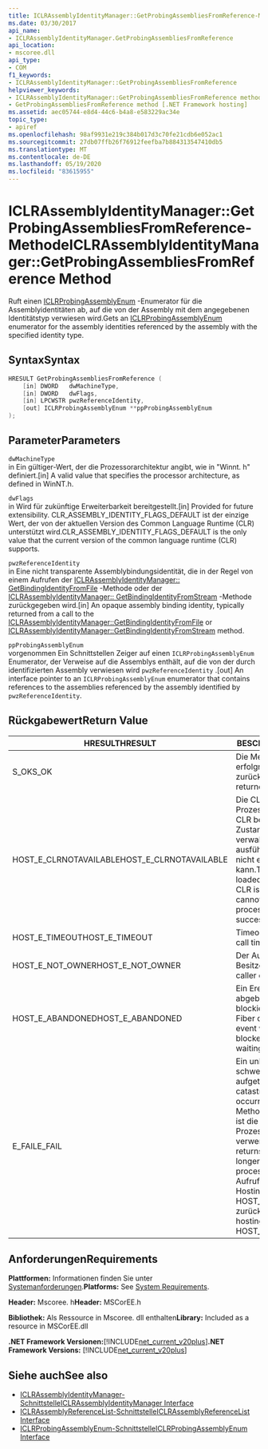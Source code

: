```yaml
---
title: ICLRAssemblyIdentityManager::GetProbingAssembliesFromReference-Methode
ms.date: 03/30/2017
api_name:
- ICLRAssemblyIdentityManager.GetProbingAssembliesFromReference
api_location:
- mscoree.dll
api_type:
- COM
f1_keywords:
- ICLRAssemblyIdentityManager::GetProbingAssembliesFromReference
helpviewer_keywords:
- ICLRAssemblyIdentityManager::GetProbingAssembliesFromReference method [.NET Framework hosting]
- GetProbingAssembliesFromReference method [.NET Framework hosting]
ms.assetid: aec05744-e8d4-44c6-b4a8-e583229ac34e
topic_type:
- apiref
ms.openlocfilehash: 98af9931e219c384b017d3c70fe21cdb6e052ac1
ms.sourcegitcommit: 27db07ffb26f76912feefba7b884313547410db5
ms.translationtype: MT
ms.contentlocale: de-DE
ms.lasthandoff: 05/19/2020
ms.locfileid: "83615955"
---
```

# <a name="iclrassemblyidentitymanagergetprobingassembliesfromreference-method"></a><span data-ttu-id="2aa6e-102">ICLRAssemblyIdentityManager::GetProbingAssembliesFromReference-Methode</span><span class="sxs-lookup"><span data-stu-id="2aa6e-102">ICLRAssemblyIdentityManager::GetProbingAssembliesFromReference Method</span></span>
<span data-ttu-id="2aa6e-103">Ruft einen [ICLRProbingAssemblyEnum](iclrprobingassemblyenum-interface.md) -Enumerator für die Assemblyidentitäten ab, auf die von der Assembly mit dem angegebenen Identitätstyp verwiesen wird.</span><span class="sxs-lookup"><span data-stu-id="2aa6e-103">Gets an [ICLRProbingAssemblyEnum](iclrprobingassemblyenum-interface.md) enumerator for the assembly identities referenced by the assembly with the specified identity type.</span></span>  
  
## <a name="syntax"></a><span data-ttu-id="2aa6e-104">Syntax</span><span class="sxs-lookup"><span data-stu-id="2aa6e-104">Syntax</span></span>  
  
```cpp  
HRESULT GetProbingAssembliesFromReference (  
    [in] DWORD   dwMachineType,  
    [in] DWORD   dwFlags,  
    [in] LPCWSTR pwzReferenceIdentity,  
    [out] ICLRProbingAssemblyEnum **ppProbingAssemblyEnum  
);  
```  
  
## <a name="parameters"></a><span data-ttu-id="2aa6e-105">Parameter</span><span class="sxs-lookup"><span data-stu-id="2aa6e-105">Parameters</span></span>  
 `dwMachineType`  
 <span data-ttu-id="2aa6e-106">in Ein gültiger-Wert, der die Prozessorarchitektur angibt, wie in "Winnt. h" definiert.</span><span class="sxs-lookup"><span data-stu-id="2aa6e-106">[in] A valid value that specifies the processor architecture, as defined in WinNT.h.</span></span>  
  
 `dwFlags`  
 <span data-ttu-id="2aa6e-107">in Wird für zukünftige Erweiterbarkeit bereitgestellt.</span><span class="sxs-lookup"><span data-stu-id="2aa6e-107">[in] Provided for future extensibility.</span></span> <span data-ttu-id="2aa6e-108">CLR_ASSEMBLY_IDENTITY_FLAGS_DEFAULT ist der einzige Wert, der von der aktuellen Version des Common Language Runtime (CLR) unterstützt wird.</span><span class="sxs-lookup"><span data-stu-id="2aa6e-108">CLR_ASSEMBLY_IDENTITY_FLAGS_DEFAULT is the only value that the current version of the common language runtime (CLR) supports.</span></span>  
  
 `pwzReferenceIdentity`  
 <span data-ttu-id="2aa6e-109">in Eine nicht transparente Assemblybindungsidentität, die in der Regel von einem Aufrufen der [ICLRAssemblyIdentityManager:: GetBindingIdentityFromFile](../../../../docs/framework/unmanaged-api/hosting/iclrassemblyidentitymanager-getbindingidentityfromfile-method.md) -Methode oder der [ICLRAssemblyIdentityManager:: GetBindingIdentityFromStream](iclrassemblyidentitymanager-getbindingidentityfromstream-method.md) -Methode zurückgegeben wird.</span><span class="sxs-lookup"><span data-stu-id="2aa6e-109">[in] An opaque assembly binding identity, typically returned from a call to the [ICLRAssemblyIdentityManager::GetBindingIdentityFromFile](../../../../docs/framework/unmanaged-api/hosting/iclrassemblyidentitymanager-getbindingidentityfromfile-method.md) or [ICLRAssemblyIdentityManager::GetBindingIdentityFromStream](iclrassemblyidentitymanager-getbindingidentityfromstream-method.md) method.</span></span>  
  
 `ppProbingAssemblyEnum`  
 <span data-ttu-id="2aa6e-110">vorgenommen Ein Schnittstellen Zeiger auf einen `ICLRProbingAssemblyEnum` Enumerator, der Verweise auf die Assemblys enthält, auf die von der durch identifizierten Assembly verwiesen wird `pwzReferenceIdentity` .</span><span class="sxs-lookup"><span data-stu-id="2aa6e-110">[out] An interface pointer to an `ICLRProbingAssemblyEnum` enumerator that contains references to the assemblies referenced by the assembly identified by `pwzReferenceIdentity`.</span></span>  
  
## <a name="return-value"></a><span data-ttu-id="2aa6e-111">Rückgabewert</span><span class="sxs-lookup"><span data-stu-id="2aa6e-111">Return Value</span></span>  
  
|<span data-ttu-id="2aa6e-112">HRESULT</span><span class="sxs-lookup"><span data-stu-id="2aa6e-112">HRESULT</span></span>|<span data-ttu-id="2aa6e-113">BESCHREIBUNG</span><span class="sxs-lookup"><span data-stu-id="2aa6e-113">Description</span></span>|  
|-------------|-----------------|  
|<span data-ttu-id="2aa6e-114">S_OK</span><span class="sxs-lookup"><span data-stu-id="2aa6e-114">S_OK</span></span>|<span data-ttu-id="2aa6e-115">Die Methode wurde erfolgreich zurückgegeben.</span><span class="sxs-lookup"><span data-stu-id="2aa6e-115">The method returned successfully.</span></span>|  
|<span data-ttu-id="2aa6e-116">HOST_E_CLRNOTAVAILABLE</span><span class="sxs-lookup"><span data-stu-id="2aa6e-116">HOST_E_CLRNOTAVAILABLE</span></span>|<span data-ttu-id="2aa6e-117">Die CLR wurde nicht in einen Prozess geladen, oder die CLR befindet sich in einem Zustand, in dem Sie verwalteten Code nicht ausführen oder den-Befehl nicht erfolgreich verarbeiten kann.</span><span class="sxs-lookup"><span data-stu-id="2aa6e-117">The CLR has not been loaded into a process, or the CLR is in a state in which it cannot run managed code or process the call successfully.</span></span>|  
|<span data-ttu-id="2aa6e-118">HOST_E_TIMEOUT</span><span class="sxs-lookup"><span data-stu-id="2aa6e-118">HOST_E_TIMEOUT</span></span>|<span data-ttu-id="2aa6e-119">Timeout des Aufrufes.</span><span class="sxs-lookup"><span data-stu-id="2aa6e-119">The call timed out.</span></span>|  
|<span data-ttu-id="2aa6e-120">HOST_E_NOT_OWNER</span><span class="sxs-lookup"><span data-stu-id="2aa6e-120">HOST_E_NOT_OWNER</span></span>|<span data-ttu-id="2aa6e-121">Der Aufrufer ist nicht Besitzer der Sperre.</span><span class="sxs-lookup"><span data-stu-id="2aa6e-121">The caller does not own the lock.</span></span>|  
|<span data-ttu-id="2aa6e-122">HOST_E_ABANDONED</span><span class="sxs-lookup"><span data-stu-id="2aa6e-122">HOST_E_ABANDONED</span></span>|<span data-ttu-id="2aa6e-123">Ein Ereignis wurde abgebrochen, während ein blockierter Thread oder eine Fiber darauf wartete.</span><span class="sxs-lookup"><span data-stu-id="2aa6e-123">An event was canceled while a blocked thread or fiber was waiting on it.</span></span>|  
|<span data-ttu-id="2aa6e-124">E_FAIL</span><span class="sxs-lookup"><span data-stu-id="2aa6e-124">E_FAIL</span></span>|<span data-ttu-id="2aa6e-125">Ein unbekannter schwerwiegender Fehler ist aufgetreten.</span><span class="sxs-lookup"><span data-stu-id="2aa6e-125">An unknown catastrophic failure occurred.</span></span> <span data-ttu-id="2aa6e-126">Wenn eine Methode E_FAIL zurückgibt, ist die CLR innerhalb des Prozesses nicht mehr verwendbar.</span><span class="sxs-lookup"><span data-stu-id="2aa6e-126">If a method returns E_FAIL, the CLR is no longer usable within the process.</span></span> <span data-ttu-id="2aa6e-127">Nachfolgende Aufrufe von Hostingmethoden geben HOST_E_CLRNOTAVAILABLE zurück.</span><span class="sxs-lookup"><span data-stu-id="2aa6e-127">Subsequent calls to hosting methods return HOST_E_CLRNOTAVAILABLE.</span></span>|  
  
## <a name="requirements"></a><span data-ttu-id="2aa6e-128">Anforderungen</span><span class="sxs-lookup"><span data-stu-id="2aa6e-128">Requirements</span></span>  
 <span data-ttu-id="2aa6e-129">**Plattformen:** Informationen finden Sie unter [Systemanforderungen](../../get-started/system-requirements.md).</span><span class="sxs-lookup"><span data-stu-id="2aa6e-129">**Platforms:** See [System Requirements](../../get-started/system-requirements.md).</span></span>  
  
 <span data-ttu-id="2aa6e-130">**Header:** Mscoree. h</span><span class="sxs-lookup"><span data-stu-id="2aa6e-130">**Header:** MSCorEE.h</span></span>  
  
 <span data-ttu-id="2aa6e-131">**Bibliothek:** Als Ressource in Mscoree. dll enthalten</span><span class="sxs-lookup"><span data-stu-id="2aa6e-131">**Library:** Included as a resource in MSCorEE.dll</span></span>  
  
 <span data-ttu-id="2aa6e-132">**.NET Framework Versionen:**[!INCLUDE[net_current_v20plus](../../../../includes/net-current-v20plus-md.md)]</span><span class="sxs-lookup"><span data-stu-id="2aa6e-132">**.NET Framework Versions:** [!INCLUDE[net_current_v20plus](../../../../includes/net-current-v20plus-md.md)]</span></span>  
  
## <a name="see-also"></a><span data-ttu-id="2aa6e-133">Siehe auch</span><span class="sxs-lookup"><span data-stu-id="2aa6e-133">See also</span></span>

- [<span data-ttu-id="2aa6e-134">ICLRAssemblyIdentityManager-Schnittstelle</span><span class="sxs-lookup"><span data-stu-id="2aa6e-134">ICLRAssemblyIdentityManager Interface</span></span>](iclrassemblyidentitymanager-interface.md)
- [<span data-ttu-id="2aa6e-135">ICLRAssemblyReferenceList-Schnittstelle</span><span class="sxs-lookup"><span data-stu-id="2aa6e-135">ICLRAssemblyReferenceList Interface</span></span>](iclrassemblyreferencelist-interface.md)
- [<span data-ttu-id="2aa6e-136">ICLRProbingAssemblyEnum-Schnittstelle</span><span class="sxs-lookup"><span data-stu-id="2aa6e-136">ICLRProbingAssemblyEnum Interface</span></span>](iclrprobingassemblyenum-interface.md)
